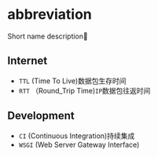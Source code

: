 # abbreviation

Short name description:kiss:

## Internet

- `TTL` (Time To Live)数据包生存时间
- `RTT` （Round_Trip Time)`IP`数据包往返时间

## Development

- `CI` (Continuous Integration)持续集成
- `WSGI` (Web Server Gateway Interface)
